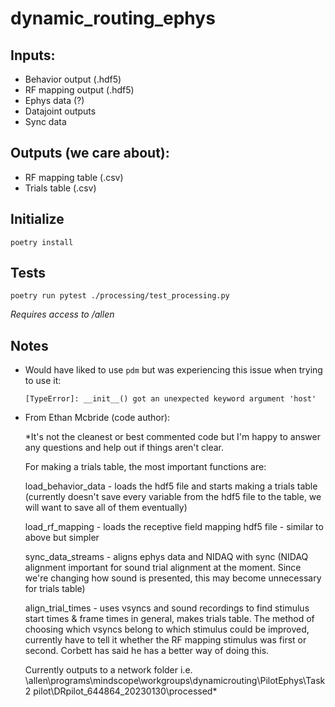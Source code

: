 # dynamic_routing_ephys

## Inputs: 

- Behavior output (.hdf5) 
- RF mapping output (.hdf5)
- Ephys data (?)
- Datajoint outputs
- Sync data

## Outputs (we care about): 

- RF mapping table (.csv)
- Trials table (.csv) 

## Initialize

```console
poetry install
```

## Tests

```console
poetry run pytest ./processing/test_processing.py
```

*Requires access to /allen*

## Notes
- Would have liked to use `pdm` but was experiencing this issue when trying to use it:
    ```
    [TypeError]: __init__() got an unexpected keyword argument 'host'
    ```
- From Ethan Mcbride (code author):

    *It's not the cleanest or best commented code but I'm happy to answer any questions and help out if things aren't clear. 

    For making a trials table, the most important functions are: 

    load_behavior_data - loads the hdf5 file and starts making a trials table (currently doesn't save every variable from the hdf5 file to the table, we will want to save all of them eventually) 

    load_rf_mapping - loads the receptive field mapping hdf5 file - similar to above but simpler 

    sync_data_streams - aligns ephys data and NIDAQ with sync (NIDAQ alignment important for sound trial alignment at the moment. Since we're changing how sound is presented, this may become unnecessary for trials table) 

    align_trial_times - uses vsyncs and sound recordings to find stimulus start times & frame times in general, makes trials table. The method of choosing which vsyncs belong to which stimulus could be improved, currently have to tell it whether the RF mapping stimulus was first or second. Corbett has said he has a better way of doing this. 

    Currently outputs to a network folder i.e. \\allen\programs\mindscope\workgroups\dynamicrouting\PilotEphys\Task 2 pilot\DRpilot_644864_20230130\processed*